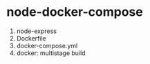 # node-docker-compose

1. node-express
2. Dockerfile
3. docker-compose.yml
4. docker: multistage build